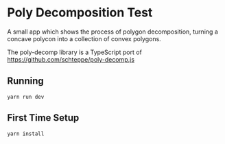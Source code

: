 # Poly Decomposition Test

A small app which shows the process of polygon decomposition, turning a concave polycon into a collection of convex polygons.

The poly-decomp library is a TypeScript port of https://github.com/schteppe/poly-decomp.js

## Running

`yarn run dev`

## First Time Setup

`yarn install`
